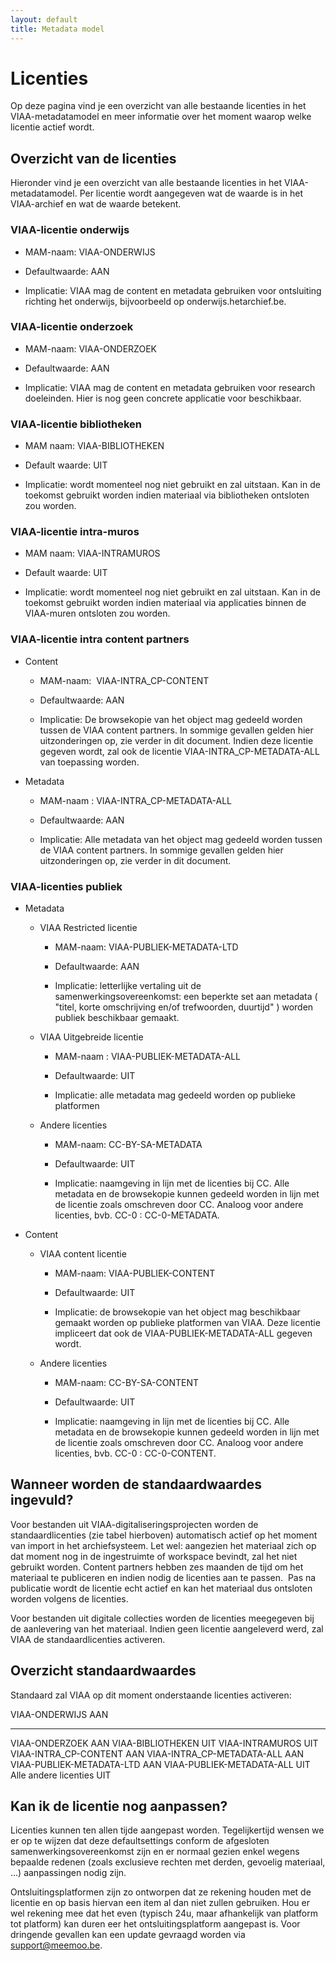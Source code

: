 ```yaml
---
layout: default
title: Metadata model
---
```


# Licenties

Op deze pagina vind je een overzicht van alle bestaande licenties in het VIAA-metadatamodel en meer informatie over het moment waarop welke licentie actief wordt.

## Overzicht van de licenties

Hieronder vind je een overzicht van alle bestaande licenties in het VIAA-metadatamodel. Per licentie wordt aangegeven wat de waarde is in het VIAA-archief en wat de waarde betekent.

### VIAA-licentie onderwijs

- MAM-naam: VIAA-ONDERWIJS

- Defaultwaarde: AAN

- Implicatie: VIAA mag de content en metadata gebruiken voor ontsluiting richting het onderwijs, bijvoorbeeld op onderwijs.hetarchief.be.

### VIAA-licentie onderzoek

- MAM-naam: VIAA-ONDERZOEK

- Defaultwaarde: AAN

- Implicatie: VIAA mag de content en metadata gebruiken voor research doeleinden. Hier is nog geen concrete applicatie voor beschikbaar.

### VIAA-licentie bibliotheken

- MAM naam: VIAA-BIBLIOTHEKEN

- Default waarde: UIT

- Implicatie: wordt momenteel nog niet gebruikt en zal uitstaan. Kan in de toekomst gebruikt worden indien materiaal via bibliotheken ontsloten zou worden.

### VIAA-licentie intra-muros

- MAM naam: VIAA-INTRAMUROS

- Default waarde: UIT

- Implicatie: wordt momenteel nog niet gebruikt en zal uitstaan. Kan in de toekomst gebruikt worden indien materiaal via applicaties binnen de VIAA-muren ontsloten zou worden.

### VIAA-licentie intra content partners

- Content

  - MAM-naam:  VIAA-INTRA_CP-CONTENT

  - Defaultwaarde: AAN

  - Implicatie: De browsekopie van het object mag gedeeld worden tussen de VIAA content partners. In sommige gevallen gelden hier uitzonderingen op, zie verder in dit document. Indien deze licentie gegeven wordt, zal ook de licentie VIAA-INTRA_CP-METADATA-ALL van toepassing worden.

- Metadata

  - MAM-naam : VIAA-INTRA_CP-METADATA-ALL

  - Defaultwaarde: AAN

  - Implicatie: Alle metadata van het object mag gedeeld worden tussen de VIAA content partners. In sommige gevallen gelden hier uitzonderingen op, zie verder in dit document.

### VIAA-licenties publiek

- Metadata

  - VIAA Restricted licentie

    - MAM-naam: VIAA-PUBLIEK-METADATA-LTD

    - Defaultwaarde: AAN

    - Implicatie: letterlijke vertaling uit de samenwerkingsovereenkomst: een beperkte set aan metadata ( "titel, korte omschrijving en/of trefwoorden, duurtijd" ) worden publiek beschikbaar gemaakt.

  - VIAA Uitgebreide licentie

    - MAM-naam : VIAA-PUBLIEK-METADATA-ALL

    - Defaultwaarde: UIT

    - Implicatie: alle metadata mag gedeeld worden op publieke platformen

  - Andere licenties

    - MAM-naam: CC-BY-SA-METADATA

    - Defaultwaarde: UIT

    - Implicatie: naamgeving in lijn met de licenties bij CC. Alle metadata en de browsekopie kunnen gedeeld worden in lijn met de licentie zoals omschreven door CC. Analoog voor andere licenties, bvb. CC-0 : CC-0-METADATA.

- Content

  - VIAA content licentie

    - MAM-naam: VIAA-PUBLIEK-CONTENT

    - Defaultwaarde: UIT

    - Implicatie: de browsekopie van het object mag beschikbaar gemaakt worden op publieke platformen van VIAA. Deze licentie impliceert dat ook de VIAA-PUBLIEK-METADATA-ALL gegeven wordt.

  - Andere licenties

    - MAM-naam: CC-BY-SA-CONTENT

    - Defaultwaarde: UIT

    - Implicatie: naamgeving in lijn met de licenties bij CC. Alle metadata en de browsekopie kunnen gedeeld worden in lijn met de licentie zoals omschreven door CC. Analoog voor andere licenties, bvb. CC-0 : CC-0-CONTENT.


## Wanneer worden de standaardwaardes ingevuld?

Voor bestanden uit VIAA-digitaliseringsprojecten worden de standaardlicenties (zie tabel hierboven) automatisch actief op het moment van import in het archiefsysteem. Let wel: aangezien het materiaal zich op dat moment nog in de ingestruimte of workspace bevindt, zal het niet gebruikt worden. Content partners hebben zes maanden de tijd om het materiaal te publiceren en indien nodig de licenties aan te passen.  Pas na publicatie wordt de licentie echt actief en kan het materiaal dus ontsloten worden volgens de licenties.

Voor bestanden uit digitale collecties worden de licenties meegegeven bij de aanlevering van het materiaal. Indien geen licentie aangeleverd werd, zal VIAA de standaardlicenties activeren.

## Overzicht standaardwaardes

Standaard zal VIAA op dit moment onderstaande licenties activeren:

  VIAA-ONDERWIJS      AAN
  ----------------------------- -----
  VIAA-ONDERZOEK      AAN
  VIAA-BIBLIOTHEKEN     UIT
  VIAA-INTRAMUROS     UIT
  VIAA-INTRA_CP-CONTENT    AAN
  VIAA-INTRA_CP-METADATA-ALL AAN
  VIAA-PUBLIEK-METADATA-LTD   AAN
  VIAA-PUBLIEK-METADATA-ALL   UIT
  Alle andere licenties   UIT

## Kan ik de licentie nog aanpassen?

Licenties kunnen ten allen tijde aangepast worden. Tegelijkertijd wensen we er op te wijzen dat deze defaultsettings conform de afgesloten samenwerkingsovereenkomst zijn en er normaal gezien enkel wegens bepaalde redenen (zoals exclusieve rechten met derden, gevoelig materiaal, ...) aanpassingen nodig zijn.  

Ontsluitingsplatformen zijn zo ontworpen dat ze rekening houden met de licentie en op basis hiervan een item al dan niet zullen gebruiken. Hou er wel rekening mee dat het even (typisch 24u, maar afhankelijk van platform tot platform) kan duren eer het ontsluitingsplatform aangepast is. Voor dringende gevallen kan een update gevraagd worden via <support@meemoo.be>.